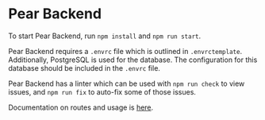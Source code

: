 # Pear Backend

To start Pear Backend, run `npm install` and `npm run start`.

Pear Backend requires a `.envrc` file which is outlined in `.envrctemplate`. Additionally, PostgreSQL is used for the database. The configuration for this database should be included in the `.envrc` file.

Pear Backend has a linter which can be used with `npm run check` to view issues, and `npm run fix` to auto-fix some of those issues.

Documentation on routes and usage is [here](http://pear-backend.cornellappdev.com/api/v1/docs/).

